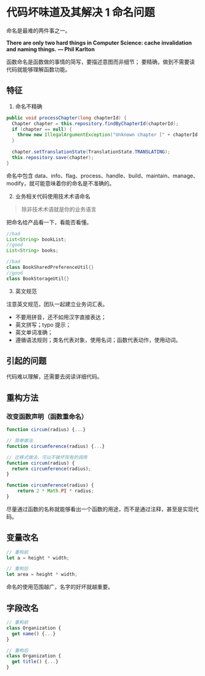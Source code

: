 # 代码坏味道及其解决 1 命名问题

命名是最难的两件事之一。

**There are only two hard things in Computer Science: cache invalidation and naming things.**
**— Phil Karlton**

函数命名是函数做的事情的简写，要描述意图而非细节；
要精确，做到不需要读代码就能够理解函数功能。

## 特征
1. 命名不精确

```java
public void processChapter(long chapterId) {
  Chapter chapter = this.repository.findByChapterId(chapterId);
  if (chapter == null) {
    throw new IllegalArgumentException("Unknown chapter [" + chapterId + "]");  
  }
  
  chapter.setTranslationState(TranslationState.TRANSLATING);
  this.repository.save(chapter);
}
```

命名中包含 data、info、flag、process、handle、build、maintain、manage、modify，就可能意味着你的命名是不准确的。

2. 业务相关代码使用技术术语命名

> 除非技术术语就是你的业务语言

把命名给产品看一下，看能否看懂。

```java
//bad
List<String> bookList;
//good
List<String> books;

//bad
class BookSharedPreferenceUtil{}
//good
class BookStorageUtil{}
```

3. 英文规范

注意英文规范，团队一起建立业务词汇表。

- 不要用拼音，还不如用汉字直接表达；
- 英文拼写；typo 提示；
- 英文单词准确；
- 遵循语法规则；类名代表对象，使用名词；函数代表动作，使用动词。

## 引起的问题

代码难以理解，还需要去阅读详细代码。

## 重构方法

### 改变函数声明（函数重命名）

```javascript
function circum(radius) {...}

// 简单做法
function circumference(radius) {...}

// 迁移式做法，可以不破坏现有的调用
function circum(radius) {
  return circumference(radius);
}

function circumference(radius) {  
	return 2 * Math.PI * radius;
}
```

尽量通过函数的名称就能够看出一个函数的用途，而不是通过注释，甚至是实现代码。

## 变量改名

```javascript
// 重构前
let a = height * width;

// 重构后
let area = height * width;
```

命名的使用范围越广，名字的好坏就越重要。

## 字段改名

```javascript
// 重构前
class Organization {
  get name() {...}
}

// 重构后
class Organization {
  get title() {...}
}
```